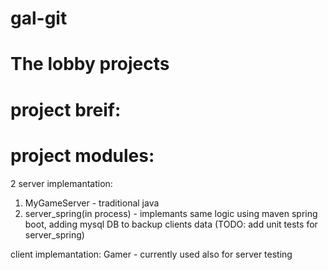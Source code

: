 # gal-git

# The lobby projects
# project breif:




# project modules:
2 server implemantation:
1. MyGameServer - traditional java
2. server_spring(in process) - implemants same logic using maven spring boot, adding mysql DB to backup clients data 
(TODO: add unit tests for server_spring)

client implemantation:
Gamer - currently used also for server testing
